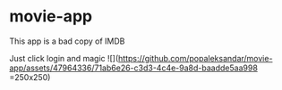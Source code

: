 # movie-app
This app is a bad copy of IMDB

Just click login and magic 
![](https://github.com/popaleksandar/movie-app/assets/47964336/71ab6e26-c3d3-4c4e-9a8d-baadde5aa998 =250x250)
